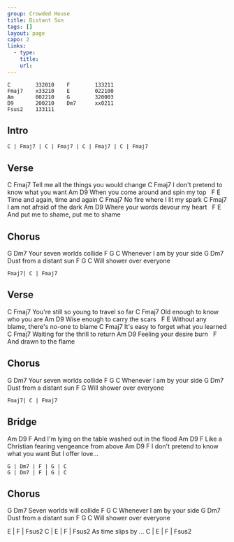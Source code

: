 ```yaml
---
group: Crowded House
title: Distant Sun
tags: []
layout: page
capo: 2
links: 
  - type: 
    title: 
    url: 
---
```



```chordpro
C        332010    F        133211
Fmaj7    x33210    E        022100
Am       002210    G        320003
D9       200210    Dm7      xx0211
Fsus2    133111
```

## Intro

```chordpro
C | Fmaj7 | C | Fmaj7 | C | Fmaj7 | C | Fmaj7
```

## Verse

C                                 Fmaj7
Tell me all the things you would change
C                                 Fmaj7
I don't pretend to know what you want
Am                               D9
When you come around and spin my top
&nbsp;            F            E
Time and again, time and again
C                       Fmaj7
No fire where I lit my spark
C                       Fmaj7
I am not afraid of the dark
Am                         D9
Where your words devour my heart
&nbsp;                F             E
And put me to shame, put me to shame

## Chorus
G                     Dm7
Your seven worlds collide
F             G       C
Whenever I am by your side
G                   Dm7
Dust from a distant sun
F                G    C
Will shower over everyone

```chordpro
Fmaj7| C | Fmaj7
```

## Verse

C                                  Fmaj7
You're still so young to travel so far
C                          Fmaj7
Old enough to know who you are
Am                       D9
Wise enough to carry the scars
&nbsp;           F                        E
Without any blame, there's no-one to blame
C                             Fmaj7
It's easy to forget what you learned
C                            Fmaj7
Waiting for the thrill to return
Am                  D9
Feeling your desire burn
&nbsp;                F
And drawn to the flame

## Chorus

G                     Dm7
Your seven worlds collide
F             G       C
Whenever I am by your side
G                   Dm7
Dust from a distant sun
F                 G
Will shower over everyone

```chordpro
Fmaj7| C | Fmaj7
```

## Bridge

Am                   D9   F
And I'm lying on the table washed out in the flood
Am     D9               F
Like a Christian fearing vengeance from above
Am                 D9           F
I don't pretend to know what you want
But I offer love...

```chordpro
G | Dm7 | F | G | C
G | Dm7 | F | G | C
```

## Chorus

G                 Dm7
Seven worlds will collide
F             G       C
Whenever I am by your side
G                   Dm7
Dust from a distant sun
F                G    C
Will shower over everyone

E | F | Fsus2
C | E | F | Fsus2
As time slips by ...
C | E | F | Fsus2

